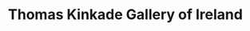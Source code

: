 ---
title: "Thomas Kinkade Gallery of Ireland"
address: "Thomas Kinkade Gallery of Ireland, 20 a The Quays, Newry, Co. Down, BT35 8QS"
tel: "+44 (0)28 3026 9777"
county: "Down"
category: "Art Galleries"
type: "Content"
lat: "54.153629302978516"
lng: "-6.344817161560059"
---